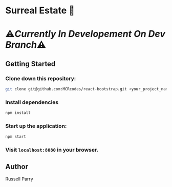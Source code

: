 # Surreal Estate :house_with_garden:

# :warning:***Currently In Developement On Dev Branch***:warning:

## Getting Started

### Clone down this repository:

```bash
git clone git@github.com:MCRcodes/react-bootstrap.git <your_project_name>
```

### Install dependencies

```bash
npm install
```

### Start up the application:

```bash
npm start
```

### Visit `localhost:8080` in your browser.

## Author

Russell Parry
